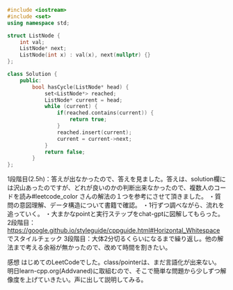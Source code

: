 ```cpp
#include <iostream>
#include <set>
using namespace std;

struct ListNode {
    int val;
    ListNode* next;
    ListNode(int x) : val(x), next(nullptr) {}
};

class Solution {
    public:
        bool hasCycle(ListNode* head) {
            set<ListNode*> reached;
            ListNode* current = head;
            while (current) {
                if(reached.contains(current)) {
                    return true;
                }
                reached.insert(current);
                current = current->next;
            }
            return false;
        }
};
```

1段階目(2.5h)：答えが出なかったので、答えを見ました。答えは、solution欄には沢山あったのですが、どれが良いのかの判断出来なかったので、複数人のコードを読み#leetcode_color さんの解法の１つを参考にさせて頂きました。
・質問の意図理解、データ構造について書籍で確認。
・1行ずつ調べながら、流れを追っていく。
・大まかなpointと実行ステップをchat-gptに図解してもらった。
2段階目：https://google.github.io/styleguide/cppguide.html#Horizontal_Whitespace でスタイルチェック
3段階目：大体2分切るくらいになるまで繰り返し。他の解法まで考える余裕が無かったので、改めて時間を割きたい。

感想
はじめてのLeetCodeでした。class/pointerは、まだ言語化が出来ない。
明日learn-cpp.org(Addvaned)に取組むので、そこで簡単な問題から少しずつ解像度を上げていきたい。声に出して説明してみる。
